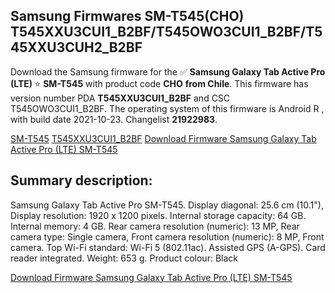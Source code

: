 <h2>Samsung Firmwares SM-T545(CHO) T545XXU3CUI1_B2BF/T545OWO3CUI1_B2BF/T545XXU3CUH2_B2BF</h2>
Download the Samsung firmware for the ✅ <strong>Samsung Galaxy Tab Active Pro (LTE) </strong> ⭐ <strong>SM-T545</strong> with product code <strong>CHO</strong> <strong> from Chile</strong>. This firmware has version number PDA <strong>T545XXU3CUI1_B2BF</strong> and CSC T545OWO3CUI1_B2BF. The operating system of this firmware is Android R , with build date 2021-10-23. Changelist <strong>21922983</strong>.


[SM-T545](https://samfirm.shop/samsung/model/SM-T545)
[T545XXU3CUI1_B2BF](https://samfirm.shop/samsung/pda/T545XXU3CUI1_B2BF)
[Download Firmware Samsung Galaxy Tab Active Pro (LTE) SM-T545](https://samfirm.shop/samsung/firmware/467857)
<h2>Summary description:</h2>
<p>Samsung Galaxy Tab Active Pro SM-T545. Display diagonal: 25.6 cm (10.1"), Display resolution: 1920 x 1200 pixels. Internal storage capacity: 64 GB. Internal memory: 4 GB. Rear camera resolution (numeric): 13 MP, Rear camera type: Single camera, Front camera resolution (numeric): 8 MP, Front camera. Top Wi-Fi standard: Wi-Fi 5 (802.11ac). Assisted GPS (A-GPS). Card reader integrated. Weight: 653 g. Product colour: Black</p>


[Download Firmware Samsung Galaxy Tab Active Pro (LTE) SM-T545](https://samfirm.shop/samsung/firmware/467857)
